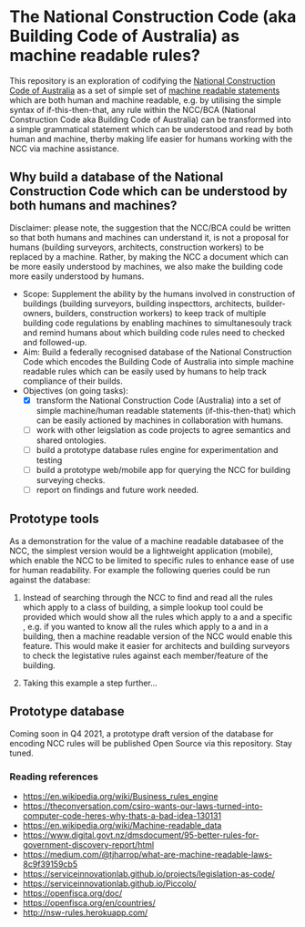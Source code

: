 # The National Construction Code (aka Building Code of Australia) as machine readable rules?

This repository is an exploration of codifying the [National Construction Code of Australia](https://ncc.abcb.gov.au/) as a set of simple set of [machine readable statements](https://en.wikipedia.org/wiki/Business_rules_engine) which are both human and machine readable, e.g. by utilising the simple syntax of if-this-then-that, any rule within the NCC/BCA (National Construction Code aka Building Code of Australia) can be transformed into a simple grammatical statement which can be understood and read by both human and machine, therby making life easier for humans working with the NCC via machine assistance.

## Why build a database of the National Construction Code which can be understood by both humans and machines?

Disclaimer: please note, the suggestion that the NCC/BCA could be written so that both humans and machines can understand it, is not a proposal for humans (building surveyors, architects, construction workers) to be replaced by a machine.  Rather, by making the NCC a document which can be more easily understood by machines, we also make the building code more easily understood by humans.

  * Scope:  Supplement the ability by the humans involved in construction of buildings (building surveyors, building inspecttors, architects, builder-owners, builders, construction workers) to keep track of multiple building code regulations by enabling machines to simultanesouly track and remind humans about which building code rules need to checked and followed-up.
  * Aim: Build a federally recognised database of the National Construction Code which encodes the Building Code of Australia into simple machine readable rules which can be easily used by humans to help track compliance of their builds.
  * Objectives (on going tasks):
    - [x] transform the National Construction Code (Australia) into a set of simple machine/human readable statements (if-this-then-that) which can be easily actioned by machines in collaboration with humans.
    - [ ] work with other leigslation as code projects to agree semantics and shared ontologies.
    - [ ] build a prototype database rules engine for experimentation and testing
    - [ ] build a prototype web/mobile app for querying the NCC for building surveying checks.
    - [ ] report on findings and future work needed.

## Prototype tools
As a demonstration for the value of a machine readable databasee of the NCC, the simplest version would be a lightweight application (mobile), which enable the NCC to be limited to specific rules to enhance ease of use for human readability. For example the following queries could be run against the database:

 1. Instead of searching through the NCC to find and read all the rules which apply to a class of building, a simple lookup tool could be provided which would show all the rules which apply to a <BuildingClass> and a specific <BuildingMaterial>, e.g. if you wanted to know all the rules which apply to a <column> and <oncreteWalls> in a <Class9b> building, then a machine readable version of the NCC would enable this feature.  This would make it easier for architects and building surveyors to check the legistative rules against each member/feature of the building.
 
 2. Taking this example a step further...
 
## Prototype database 
Coming soon in Q4 2021, a prototype draft version of the database for encoding NCC rules will be published Open Source via this repository.  Stay tuned.

### Reading references
  * https://en.wikipedia.org/wiki/Business_rules_engine
  * https://theconversation.com/csiro-wants-our-laws-turned-into-computer-code-heres-why-thats-a-bad-idea-130131
  * https://en.wikipedia.org/wiki/Machine-readable_data
  * https://www.digital.govt.nz/dmsdocument/95-better-rules-for-government-discovery-report/html
  * https://medium.com/@tjharrop/what-are-machine-readable-laws-8c9f39159cb5
  * https://serviceinnovationlab.github.io/projects/legislation-as-code/
  * https://serviceinnovationlab.github.io/Piccolo/
  * https://openfisca.org/doc/
  * https://openfisca.org/en/countries/
  * http://nsw-rules.herokuapp.com/

